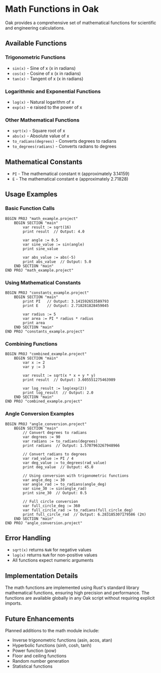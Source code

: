 # Math Functions in Oak

Oak provides a comprehensive set of mathematical functions for scientific and engineering calculations.

## Available Functions

### Trigonometric Functions
- `sin(x)` - Sine of x (x in radians)
- `cos(x)` - Cosine of x (x in radians)  
- `tan(x)` - Tangent of x (x in radians)

### Logarithmic and Exponential Functions
- `log(x)` - Natural logarithm of x
- `exp(x)` - e raised to the power of x

### Other Mathematical Functions
- `sqrt(x)` - Square root of x
- `abs(x)` - Absolute value of x
- `to_radians(degrees)` - Converts degrees to radians
- `to_degrees(radians)` - Converts radians to degrees

## Mathematical Constants

- `PI` - The mathematical constant π (approximately 3.14159)
- `E` - The mathematical constant e (approximately 2.71828)

## Usage Examples

### Basic Function Calls
```oak
BEGIN PROJ "math_example.project"
    BEGIN SECTION "main"
        var result := sqrt(16)
        print result  // Output: 4.0
        
        var angle := 0.5
        var sine_value := sin(angle)
        print sine_value
        
        var abs_value := abs(-5)
        print abs_value  // Output: 5.0
    END SECTION "main"
END PROJ "math_example.project"
```

### Using Mathematical Constants
```oak
BEGIN PROJ "constants_example.project"
    BEGIN SECTION "main"
        print PI   // Output: 3.141592653589793
        print E    // Output: 2.718281828459045
        
        var radius := 5
        var area := PI * radius * radius
        print area
    END SECTION "main"
END PROJ "constants_example.project"
```

### Combining Functions
```oak
BEGIN PROJ "combined_example.project"
    BEGIN SECTION "main"
        var x := 2
        var y := 3
        
        var result := sqrt(x * x + y * y)
        print result  // Output: 3.605551275463989
        
        var log_result := log(exp(2))
        print log_result  // Output: 2.0
    END SECTION "main"
END PROJ "combined_example.project"
```

### Angle Conversion Examples
```oak
BEGIN PROJ "angle_conversion.project"
    BEGIN SECTION "main"
        // Convert degrees to radians
        var degrees := 90
        var radians := to_radians(degrees)
        print radians  // Output: 1.5707963267948966
        
        // Convert radians to degrees
        var rad_value := PI / 4
        var deg_value := to_degrees(rad_value)
        print deg_value  // Output: 45.0
        
        // Using conversion with trigonometric functions
        var angle_deg := 30
        var angle_rad := to_radians(angle_deg)
        var sine_30 := sin(angle_rad)
        print sine_30  // Output: 0.5
        
        // Full circle conversion
        var full_circle_deg := 360
        var full_circle_rad := to_radians(full_circle_deg)
        print full_circle_rad  // Output: 6.283185307179586 (2π)
    END SECTION "main"
END PROJ "angle_conversion.project"
```

## Error Handling

- `sqrt(x)` returns `NaN` for negative values
- `log(x)` returns `NaN` for non-positive values
- All functions expect numeric arguments

## Implementation Details

The math functions are implemented using Rust's standard library mathematical functions, ensuring high precision and performance. The functions are available globally in any Oak script without requiring explicit imports.

## Future Enhancements

Planned additions to the math module include:
- Inverse trigonometric functions (asin, acos, atan)
- Hyperbolic functions (sinh, cosh, tanh)
- Power function (pow)
- Floor and ceiling functions
- Random number generation
- Statistical functions 
